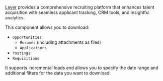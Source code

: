 [Lever](https://www.lever.co/) provides a comprehensive recruiting platform that enhances talent acquisition with seamless applicant tracking, CRM tools, and insightful analytics.

This component allows you to download:
- `Opportunities`
  - `Resumes` (including attachments as files)
  - `Applications`
- `Postings`
- `Requisitions`

It supports incremental loads and allows you to specify the date range and additional filters for the data you want to download.